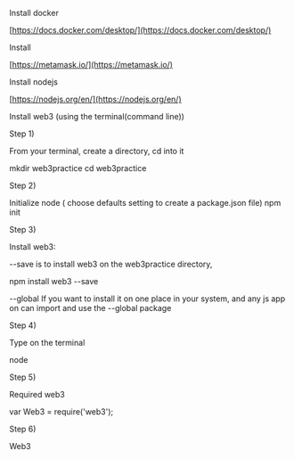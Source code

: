
Install docker

[https://docs.docker.com/desktop/](https://docs.docker.com/desktop/)

Install

[https://metamask.io/](https://metamask.io/)

Install nodejs

[https://nodejs.org/en/](https://nodejs.org/en/)

Install web3 (using the terminal(command line))

Step 1)

From your terminal, create a directory, cd into it

mkdir web3practice
 cd web3practice

Step 2)

Initialize node ( choose defaults setting to create a package.json file)
npm init

Step 3)

Install web3:

--save is to install web3 on the web3practice directory,

npm install web3 --save

--global If you want to install it on one place in your system, and any js app on can import and use the --global package

Step 4)

Type on the terminal

node

Step 5)

Required web3

var Web3 = require(&#39;web3&#39;);

Step 6)

Web3
